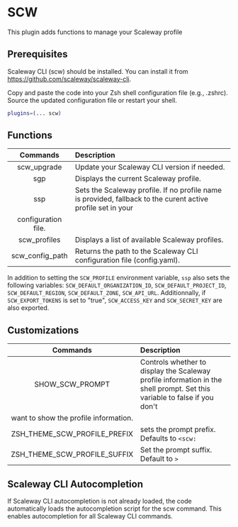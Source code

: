 # SCW

This plugin adds functions to manage your Scaleway profile


## Prerequisites

Scaleway CLI (scw) should be installed. You can install it from https://github.com/scaleway/scaleway-cli.

Copy and paste the code into your Zsh shell configuration file (e.g., .zshrc).
Source the updated configuration file or restart your shell.


```bash
plugins=(... scw)
```

## Functions

| Commands | Description          |
| :---------------: |:---------------|
| scw_upgrade  | Update your Scaleway CLI version if needed.      | 
| sgp  |   Displays the current Scaleway profile.       |
| ssp <profilename> |      Sets the Scaleway profile. If no profile name is provided, fallback to the curent active profile set in your 
configuration file.     |
| scw_profiles  | Displays a list of available Scaleway profiles.          | 
| scw_config_path  | Returns the path to the Scaleway CLI configuration file (config.yaml).             |

In addition to setting the `SCW_PROFILE` environment variable, `ssp` also sets the following variables: `SCW_DEFAULT_ORGANIZATION_ID`, 
`SCW_DEFAULT_PROJECT_ID`, `SCW_DEFAULT_REGION`, `SCW_DEFAULT_ZONE`, `SCW_API_URL`.
Additionnally, if `SCW_EXPORT_TOKENS` is set to "true", `SCW_ACCESS_KEY` and `SCW_SECRET_KEY` are also exported.


## Customizations

| Commands | Description          |
| :---------------: |:---------------|
| SHOW_SCW_PROMPT  | Controls whether to display the Scaleway profile information in the shell prompt. Set this variable to false if you don't 
want to show the profile information. | 
| ZSH_THEME_SCW_PROFILE_PREFIX  |  sets the prompt prefix.  Defaults to `<scw:`        |
| ZSH_THEME_SCW_PROFILE_SUFFIX | Set the prompt suffix. Default to `>`       |


## Scaleway CLI Autocompletion

If Scaleway CLI autocompletion is not already loaded, the code automatically loads the autocompletion script for the scw command. This enables 
autocompletion for all Scaleway CLI commands.



